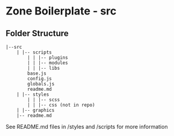 # Zone Boilerplate - src #

## Folder Structure

    |--src
        | |-- scripts
            | | |-- plugins
            | | |-- modules
            | | |-- libs
            base.js
            config.js
            globals.js
            readme.md
        | |-- styles
            | | |-- scss
            | | |-- css (not in repo)
        | |-- graphics
        |-- readme.md


See README.md files in /styles and /scripts for more information

